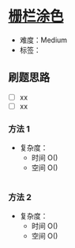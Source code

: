 # [栅栏涂色](https://leetcode-cn.com/problems/paint-fence/)

- 难度：Medium
- 标签：

## 刷题思路

- [ ] xx
- [ ] xx

### 方法 1

- 复杂度：
    - 时间 O()
    - 空间 O()

``` js

```

### 方法 2

- 复杂度：
    - 时间 O()
    - 空间 O()

``` js

```
